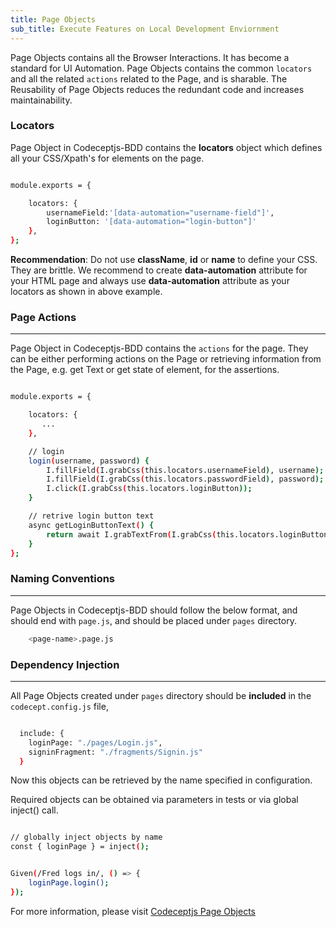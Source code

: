 ```yaml
---
title: Page Objects
sub_title: Execute Features on Local Development Enviornment
---
```


Page Objects contains all the Browser Interactions. It has become a standard for UI Automation. Page Objects contains the common `locators` and all the related `actions` related to the Page, and is sharable. The Reusability of Page Objects reduces the redundant code and increases maintainability.

### Locators

Page Object in Codeceptjs-BDD contains the **locators** object which defines all your CSS/Xpath's for elements on the page.

```bash

module.exports = {

    locators: {
        usernameField:'[data-automation="username-field"]',
        loginButton: '[data-automation="login-button"]'
    },
};

```

**Recommendation**: Do not use **className**, **id** or **name** to define your CSS. They are brittle. We recommend to create **data-automation** attribute for your HTML page and always use **data-automation** attribute as your locators as shown in above example.


### Page Actions
---

Page Object in Codeceptjs-BDD contains the `actions` for the page. They can be either performing actions on the Page or retrieving information from the Page, e.g. get Text or get state of element, for the assertions.

```bash

module.exports = {

    locators: {
       ...
    },

    // login 
    login(username, password) {
        I.fillField(I.grabCss(this.locators.usernameField), username);
        I.fillField(I.grabCss(this.locators.passwordField), password);
        I.click(I.grabCss(this.locators.loginButton));
    }

    // retrive login button text
    async getLoginButtonText() {
        return await I.grabTextFrom(I.grabCss(this.locators.loginButton));
    }
};

```

### Naming Conventions
---

Page Objects in Codeceptjs-BDD should follow the below format, and should end with `page.js`, and should be placed under `pages` directory.

```bash
    <page-name>.page.js
```

### Dependency Injection
---

All Page Objects created under `pages` directory should be **included** in the `codecept.config.js` file,

```bash

  include: {
    loginPage: "./pages/Login.js",
    signinFragment: "./fragments/Signin.js"
  }

```

Now this objects can be retrieved by the name specified in configuration.

Required objects can be obtained via parameters in tests or via global inject() call.

```bash

// globally inject objects by name
const { loginPage } = inject();


Given(/Fred logs in/, () => {
    loginPage.login();
});

```

For more information, please visit [Codeceptjs Page Objects](https://codecept.io/pageobjects/)




